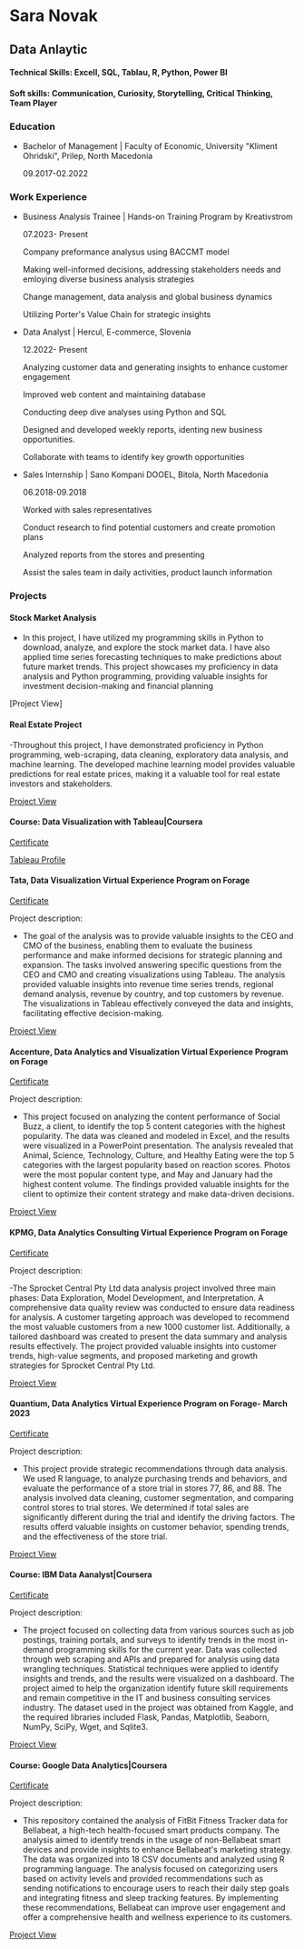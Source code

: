 # Sara Novak
## Data Anlaytic

#### Technical Skills: Excell, SQL, Tablau, R, Python, Power BI
#### Soft skills: Communication, Curiosity, Storytelling, Critical Thinking, Team Player

### Education
- Bachelor of Management | Faculty of Economic, University "Kliment Ohridski", Prilep, North Macedonia

  09.2017-02.2022
  
### Work Experience

- Business Analysis Trainee | Hands-on Training Program by Kreativstrom
  
  07.2023- Present
  
    Company preformance analysus using BACCMT model

    Making well-informed decisions, addressing stakeholders needs and emloying diverse business analysis strategies

    Change management, data analysis and global business dynamics

    Utilizing Porter's Value Chain for strategic insights

  
- Data Analyst | Hercul, E-commerce, Slovenia
  
  12.2022- Present
  
    Analyzing customer data and generating insights to enhance customer engagement
  
    Improved web content and maintaining database
  
    Conducting deep dive analyses using Python and SQL
  
    Designed and developed weekly reports, identing new business opportunities.
  
    Collaborate with teams to identify key growth opportunities
  

- Sales Internship | Sano Kompani DOOEL, Bitola, North Macedonia
  
  06.2018-09.2018
  
    Worked with sales representatives
  
    Conduct research to find potential customers and create promotion plans
  
    Analyzed reports from the stores and presenting
  
    Assist the sales team in daily activities, product launch information
  
  
### Projects

#### Stock Market Analysis

- In this project, I have utilized my programming skills in Python to download, analyze, and explore the stock market data. I have also applied time series forecasting techniques to make predictions about future market trends. This project showcases my proficiency in data analysis and Python programming, providing valuable insights for investment decision-making and financial planning
  
[Project View]
  

#### Real Estate Project

-Throughout this project, I have demonstrated proficiency in Python programming, web-scraping, data cleaning, exploratory data analysis, and machine learning. The developed machine learning model provides valuable predictions for real estate prices, making it a valuable tool for real estate investors and stakeholders.

[Project View](https://github.com/saranovak/Web-Scraping)
  
#### Course: Data Visualization with Tableau|Coursera 

[Certificate](https://coursera.org/share/d8a7814eacad73abf9a31e727b25c2cf)

  
[Tableau Profile](https://public.tableau.com/app/profile/sara6905)



#### Tata, Data Visualization Virtual Experience Program on Forage

[Certificate](https://forage-uploads-prod.s3.amazonaws.com/completion-certificates/Tata/MyXvBcppsW2FkNYCX_Tata_oj6SWroNeQNtFxt82_1681736996647_completion_certificate.pdf)


Project description:

- The goal of the analysis was to provide valuable insights to the CEO and CMO of the business, enabling them to evaluate the business performance and make informed decisions for strategic planning and expansion. The tasks involved answering specific questions from the CEO and CMO and creating visualizations using Tableau. The analysis provided valuable insights into revenue time series trends, regional demand analysis, revenue by country, and top customers by revenue. The visualizations in Tableau effectively conveyed the data and insights, facilitating effective decision-making.

[Project View](https://github.com/saranovak/TATA-Internship)


#### Accenture, Data Analytics and Visualization Virtual Experience Program on Forage

[Certificate](https://forage-uploads-prod.s3.amazonaws.com/completion-certificates/Accenture%20North%20America/hzmoNKtzvAzXsEqx8_Accenture%20North%20America_oj6SWroNeQNtFxt82_1680859156402_completion_certificate.pdf)


Project description:

- This project focused on analyzing the content performance of Social Buzz, a client, to identify the top 5 content categories with the highest popularity. The data was cleaned and modeled in Excel, and the results were visualized in a PowerPoint presentation. The analysis revealed that Animal, Science, Technology, Culture, and Healthy Eating were the top 5 categories with the largest popularity based on reaction scores. Photos were the most popular content type, and May and January had the highest content volume. The findings provided valuable insights for the client to optimize their content strategy and make data-driven decisions.

[Project View](https://github.com/saranovak/Accenture-Internship)


#### KPMG, Data Analytics Consulting Virtual Experience Program on Forage

[Certificate](https://forage-uploads-prod.s3.amazonaws.com/completion-certificates/KPMG%20AU/m7W4GMqeT3bh9Nb2c_KPMG%20AU_oj6SWroNeQNtFxt82_1680691931242_completion_certificate.pdf)



Project description:

-The Sprocket Central Pty Ltd data analysis project involved three main phases: Data Exploration, Model Development, and Interpretation. A comprehensive data quality review was conducted to ensure data readiness for analysis. A customer targeting approach was developed to recommend the most valuable customers from a new 1000 customer list. Additionally, a tailored dashboard was created to present the data summary and analysis results effectively. The project provided valuable insights into customer trends, high-value segments, and proposed marketing and growth strategies for Sprocket Central Pty Ltd.

[Project View](https://github.com/saranovak/KPMG-Internship)


#### Quantium, Data Analytics Virtual Experience Program on Forage- March 2023

[Certificate](https://forage-uploads-prod.s3.amazonaws.com/completion-certificates/Accenture%20North%20America/hzmoNKtzvAzXsEqx8_Accenture%20North%20America_oj6SWroNeQNtFxt82_1680859156402_completion_certificate.pdf)


Project description:

- This project provide strategic recommendations through data analysis. We used R language, to analyze purchasing trends and behaviors, and evaluate the performance of a store trial in stores 77, 86, and 88. The analysis involved data cleaning, customer segmentation, and comparing control stores to trial stores. We determined if total sales are significantly different during the trial and identify the driving factors. The results offerd valuable insights on customer behavior, spending trends, and the effectiveness of the store trial.

[Project View](https://github.com/saranovak/Quantium-Internship)

#### Course: IBM Data Aanalyst|Coursera

[Certificate](https://coursera.org/share/5cccdab98869a9d04e3029f930339dfd)



Project description:

- The project focused on collecting data from various sources such as job postings, training portals, and surveys to identify trends in the most in-demand programming skills for the current year. Data was collected through web scraping and APIs and prepared for analysis using data wrangling techniques. Statistical techniques were applied to identify insights and trends, and the results were visualized on a dashboard. The project aimed to help the organization identify future skill requirements and remain competitive in the IT and business consulting services industry. The dataset used in the project was obtained from Kaggle, and the required libraries included Flask, Pandas, Matplotlib, Seaborn, NumPy, SciPy, Wget, and Sqlite3.
 
[Project View](https://github.com/saranovak/IBM-Data-Analyst)

#### Course: Google Data Analytics|Coursera

[Certificate](https://coursera.org/share/ea4857bd4c340f72f386ccbf1030195c)



Project description:

- This repository contained the analysis of FitBit Fitness Tracker data for Bellabeat, a high-tech health-focused smart products company. The analysis aimed to identify trends in the usage of non-Bellabeat smart devices and provide insights to enhance Bellabeat's marketing strategy. The data was organized into 18 CSV documents and analyzed using R programming language. The analysis focused on categorizing users based on activity levels and provided recommendations such as sending notifications to encourage users to reach their daily step goals and integrating fitness and sleep tracking features. By implementing these recommendations, Bellabeat can improve user engagement and offer a comprehensive health and wellness experience to its customers.

[Project View](https://github.com/saranovak/Bellabeat-Data-Analysis)
